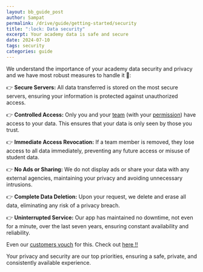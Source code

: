 ```yaml
---
layout: bb_guide_post
author: Sampat
permalink: /drive/guide/getting-started/security
title: ":lock: Data security"
excerpt: Your academy data is safe and secure
date: 2024-07-10
tags: security
categories: guide
---
```


We understand the importance of your academy data security and privacy and we have most robust measures to handle it :muscle:: 

:point_right: **Secure Servers:** All data transferred is stored on the most secure servers, ensuring your information is protected against unauthorized access.

:point_right: **Controlled Access:** Only you and your [team](../team/adding-team) (with your [permission](../team/team-permissions)) have access to your data. This ensures that your data is only seen by those you trust.

:point_right: **Immediate Access Revocation:** If a team member is removed, they lose access to all data immediately, preventing any future access or misuse of student data.

:point_right: **No Ads or Sharing:** We do not display ads or share your data with any external agencies, maintaining your privacy and avoiding unnecessary intrusions.

:point_right: **Complete Data Deletion:** Upon your request, we delete and erase all data, eliminating any risk of a privacy breach.

:point_right: **Uninterrupted Service:** Our app has maintained no downtime, not even for a minute, over the last seven years, ensuring constant availability and reliability.

Even our [customers vouch](https://badmintonbuddy.com/review) for this. Check out [here !!](https://badmintonbuddy.com/review)

Your privacy and security are our top priorities, ensuring a safe, private, and consistently available experience.
